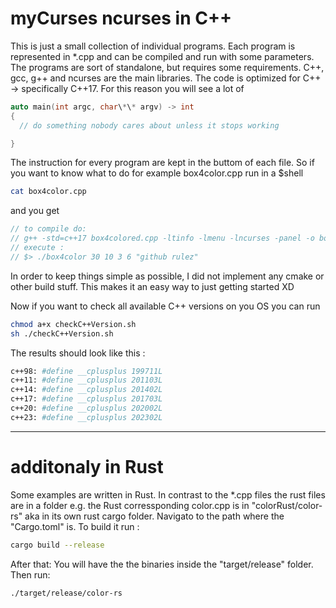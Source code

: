 # myCurses ncurses in C++

This is just a small collection of individual programs. Each program is represented in \*.cpp 
and can be compiled and run with some parameters. The programs are sort of standalone, but 
requires some requirements. C++, gcc, g++ and ncurses are the main libraries. 
The code is optimized for C++ -> specifically C++17. For this reason you will see a lot of 

```C++
auto main(int argc, char\*\* argv) -> int
{
  // do something nobody cares about unless it stops working 

}
```

The instruction for every program are kept in the buttom of each file. 
So if you want to know what to do for example box4color.cpp run in a $shell

```bash
cat box4color.cpp
```

and you get 

```C++
// to compile do: 
// g++ -std=c++17 box4colored.cpp -ltinfo -lmenu -lncurses -panel -o box4color 
// execute : 
// $> ./box4color 30 10 3 6 "github rulez"
```

In order to keep things simple as possible, I did not implement any cmake or other build stuff. 
This makes it an easy way to just getting started XD 

Now if you want to check all available C++ versions on you OS you can run 


```bash
chmod a+x checkC++Version.sh
sh ./checkC++Version.sh
```

The results should look like this : 

```bash 
c++98: #define __cplusplus 199711L
c++11: #define __cplusplus 201103L
c++14: #define __cplusplus 201402L
c++17: #define __cplusplus 201703L
c++20: #define __cplusplus 202002L
c++23: #define __cplusplus 202302L
```

---
# additonaly in Rust 

Some examples are written in Rust. In contrast to the *.cpp files the rust files are in a folder 
e.g. the Rust corressponding color.cpp is in "colorRust/color-rs" aka in its own rust cargo folder. 
Navigato to the path where the "Cargo.toml" is. To build it run : 

```bash 
cargo build --release
```

After that: You will have the the binaries inside the "target/release" folder. Then run: 

```bash 
./target/release/color-rs
```
